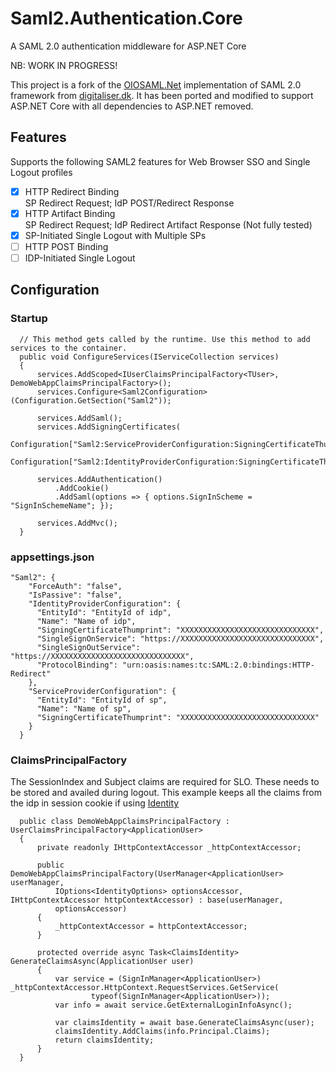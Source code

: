 # Saml2.Authentication.Core
A SAML 2.0 authentication middleware for ASP.NET Core

NB: WORK IN PROGRESS!

This project is a fork of the [OIOSAML.Net](https://www.digitaliser.dk/resource/3849744) implementation of SAML 2.0 framework from [digitaliser.dk](https://www.digitaliser.dk/). It has been ported and modified to support ASP.NET Core with all dependencies to ASP.NET removed.

## Features
Supports the following SAML2 features for Web Browser SSO and Single Logout profiles
  - [x]  HTTP Redirect Binding <br/>
         SP Redirect Request; IdP POST/Redirect Response
  - [x]  HTTP Artifact Binding <br/>
         SP Redirect Request; IdP Redirect Artifact Response (Not fully tested)
  - [x] SP-Initiated Single Logout with Multiple SPs
  - [ ] HTTP POST Binding <br/>
  - [ ] IDP-Initiated Single Logout
  
## Configuration
### Startup
```
  // This method gets called by the runtime. Use this method to add services to the container.
  public void ConfigureServices(IServiceCollection services)
  {
      services.AddScoped<IUserClaimsPrincipalFactory<TUser>, DemoWebAppClaimsPrincipalFactory>();		
      services.Configure<Saml2Configuration>(Configuration.GetSection("Saml2"));

      services.AddSaml();
      services.AddSigningCertificates(
          Configuration["Saml2:ServiceProviderConfiguration:SigningCertificateThumprint"],
          Configuration["Saml2:IdentityProviderConfiguration:SigningCertificateThumprint"]);

      services.AddAuthentication()
          .AddCookie()
          .AddSaml(options => { options.SignInScheme = "SignInSchemeName"; });

      services.AddMvc();
  }
```
### appsettings.json
```
"Saml2": {
    "ForceAuth": "false",
    "IsPassive": "false",
    "IdentityProviderConfiguration": {
      "EntityId": "EntityId of idp",
      "Name": "Name of idp",
      "SigningCertificateThumprint": "XXXXXXXXXXXXXXXXXXXXXXXXXXXXXX",
      "SingleSignOnService": "https://XXXXXXXXXXXXXXXXXXXXXXXXXXXXXX",
      "SingleSignOutService": "https://XXXXXXXXXXXXXXXXXXXXXXXXXXXXXX",
      "ProtocolBinding": "urn:oasis:names:tc:SAML:2.0:bindings:HTTP-Redirect"
    },
    "ServiceProviderConfiguration": {
      "EntityId": "EntityId of sp",
      "Name": "Name of sp",
      "SigningCertificateThumprint": "XXXXXXXXXXXXXXXXXXXXXXXXXXXXXX"
    }
  }
```
### ClaimsPrincipalFactory
The SessionIndex and Subject claims are required for SLO. These needs to be stored and availed during logout.
This example keeps all the claims from the idp in session cookie if using [Identity](https://docs.microsoft.com/en-us/aspnet/core/security/authentication/identity?tabs=visual-studio%2Caspnetcore2x)

```
  public class DemoWebAppClaimsPrincipalFactory : UserClaimsPrincipalFactory<ApplicationUser>
  {
      private readonly IHttpContextAccessor _httpContextAccessor;

      public DemoWebAppClaimsPrincipalFactory(UserManager<ApplicationUser> userManager,
          IOptions<IdentityOptions> optionsAccessor, IHttpContextAccessor httpContextAccessor) : base(userManager,
          optionsAccessor)
      {
          _httpContextAccessor = httpContextAccessor;
      }

      protected override async Task<ClaimsIdentity> GenerateClaimsAsync(ApplicationUser user)
      {
          var service = (SignInManager<ApplicationUser>) _httpContextAccessor.HttpContext.RequestServices.GetService(
                  typeof(SignInManager<ApplicationUser>));
          var info = await service.GetExternalLoginInfoAsync();

          var claimsIdentity = await base.GenerateClaimsAsync(user);
          claimsIdentity.AddClaims(info.Principal.Claims); 
          return claimsIdentity;
      }
  }
```
